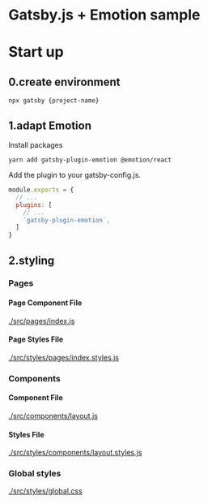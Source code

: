 # Gatsby.js + Emotion sample

# Start up
## 0.create environment
```shell
npx gatsby {project-name}
```

## 1.adapt Emotion
Install packages
```shell
yarn add gatsby-plugin-emotion @emotion/react
```

Add the plugin to your gatsby-config.js.
```javascript
module.exports = {
  // ...
  plugins: [
    // ...
    `gatsby-plugin-emotion`,
  ]
}
```

## 2.styling
### Pages
#### Page Component File
[./src/pages/index.js](./src/pages/index.js)
#### Page Styles File
[./src/styles/pages/index.styles.js](./src/styles/pages/index.styles.js)
### Components
#### Component File
[./src/components/layout.js](./src/components/layout.js)
#### Styles File
[./src/styles/components/layout.styles.js](./src/styles/components/layout.styles.js)

### Global styles
[./src/styles/global.css](./src/styles/global.css)